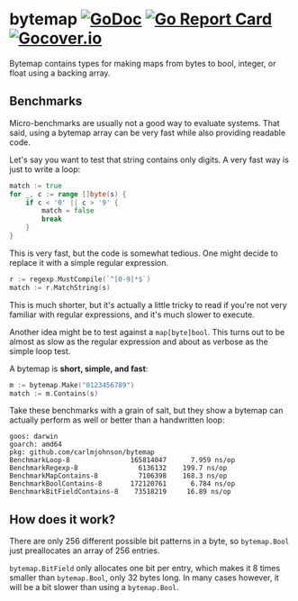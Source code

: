 # bytemap [![GoDoc](https://godoc.org/github.com/carlmjohnson/bytemap?status.svg)](https://godoc.org/github.com/carlmjohnson/bytemap) [![Go Report Card](https://goreportcard.com/badge/github.com/carlmjohnson/bytemap)](https://goreportcard.com/report/github.com/carlmjohnson/bytemap) [![Gocover.io](https://gocover.io/_badge/github.com/carlmjohnson/bytemap)](https://gocover.io/github.com/carlmjohnson/bytemap)

Bytemap contains types for making maps from bytes to bool, integer, or float using a backing array.

## Benchmarks

Micro-benchmarks are usually not a good way to evaluate systems. That said, using a bytemap array can be very fast while also providing readable code.

Let's say you want to test that string contains only digits. A very fast way is just to write a loop:

```go
match := true
for _, c := range []byte(s) {
    if c < '0' || c > '9' {
        match = false
        break
    }
}
```

This is very fast, but the code is somewhat tedious. One might decide to replace it with a simple regular expression.

```go
r := regexp.MustCompile(`^[0-9]*$`)
match := r.MatchString(s)
```

This is much shorter, but it's actually a little tricky to read if you're not very familiar with regular expressions, and it's much slower to execute.

Another idea might be to test against a `map[byte]bool`. This turns out to be almost as slow as the regular expression and about as verbose as the simple loop test.

A bytemap is **short, simple, and fast**:

```go
m := bytemap.Make("0123456789")
match := m.Contains(s)
```

Take these benchmarks with a grain of salt, but they show a bytemap can actually perform as well or better than a handwritten loop:

```
goos: darwin
goarch: amd64
pkg: github.com/carlmjohnson/bytemap
BenchmarkLoop-8               165814047      7.959 ns/op
BenchmarkRegexp-8               6136132    199.7 ns/op
BenchmarkMapContains-8          7106398    168.3 ns/op
BenchmarkBoolContains-8       172120761      6.784 ns/op
BenchmarkBitFieldContains-8    73518219     16.89 ns/op
```

## How does it work?

There are only 256 different possible bit patterns in a byte, so `bytemap.Bool` just preallocates an array of 256 entries.

`bytemap.BitField` only allocates one bit per entry, which makes it 8 times smaller than `bytemap.Bool`, only 32 bytes long. In many cases however, it will be a bit slower than using a `bytemap.Bool`.
